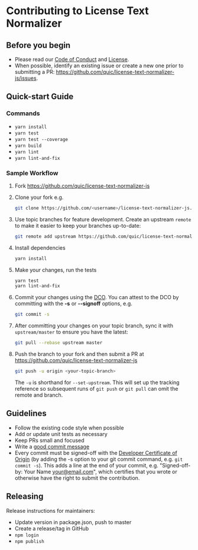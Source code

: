 # Contributing to License Text Normalizer

## Before you begin

* Please read our [Code of Conduct](CODE-OF-CONDUCT.md) and [License](LICENSE).
* When possible, identify an existing issue or create a new one prior to submitting a PR: https://github.com/quic/license-text-normalizer-js/issues.

## Quick-start Guide

### Commands

* `yarn install`
* `yarn test`
* `yarn test --coverage`
* `yarn build`
* `yarn lint`
* `yarn lint-and-fix`

### Sample Workflow

1. Fork https://github.com/quic/license-text-normalizer-js

1. Clone your fork e.g.

    ```bash
    git clone https://github.com/<username>/license-text-normalizer-js.git
    ```

1. Use topic branches for feature development. Create an upstream `remote` to make it easier to keep your branches up-to-date:

    ```bash
    git remote add upstream https://github.com/quic/license-text-normalizer-js.git
    ```

1. Install dependencies

    ```bash
    yarn install
    ```

1. Make your changes, run the tests

    ```bash
    yarn test
    yarn lint-and-fix
    ```

1. Commit your changes using the [DCO](http://developercertificate.org/). You can attest to the DCO by committing with the **-s** or **--signoff** options, e.g.

    ```bash
    git commit -s
    ```

1. After committing your changes on your topic branch, sync it with `upstream/master` to ensure you have the latest:

    ```bash
    git pull --rebase upstream master
    ```

1. Push the branch to your fork and then submit a PR at https://github.com/quic/license-text-normalizer-js

    ```bash
    git push -u origin <your-topic-branch>
    ```

    The `-u` is shorthand for `--set-upstream`. This will set up the tracking reference so subsequent runs of `git push` or `git pull` can omit the remote and branch.

## Guidelines

* Follow the existing code style when possible
* Add or update unit tests as necessary
* Keep PRs small and focused
* Write a [good commit message](https://tbaggery.com/2008/04/19/a-note-about-git-commit-messages.html)
* Every commit must be signed-off with the [Developer Certificate of Origin](https://developercertificate.org/) (by adding the -s option to your git commit command, e.g. `git commit -s`). This adds a line at the end of your commit, e.g. "Signed-off-by: Your Name <your@email.com>", which certifies that you wrote or otherwise have the right to submit the contribution.

## Releasing

Release instructions for maintainers:

* Update version in package.json, push to master
* Create a release/tag in GitHub
* `npm login`
* `npm publish`
